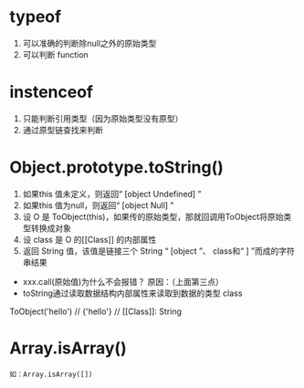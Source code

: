 # typeof
1. 可以准确的判断除null之外的原始类型
2. 可以判断 function


# instenceof
1. 只能判断引用类型（因为原始类型没有原型）
2. 通过原型链查找来判断


# Object.prototype.toString()
1. 如果this 值未定义，则返回“ [object Undefined] ”
2. 如果this 值为null，则返回“ [object Null] ”
3. 设 O 是 ToObject(this)，如果传的原始类型，那就回调用ToObject将原始类型转换成对象
4. 设 class 是 O 的[[Class]] 的内部属性
5. 返回 String 值，该值是链接三个 String “ [object ”、 class和“ ] ”而成的字符串结果


- xxx.call(原始值)为什么不会报错？
    原因：（上面第三点）
- toString通过读取数据结构内部属性来读取到数据的类型  class


ToObject('hello')   // {'hello'}    // [[Class]]: String


# Array.isArray()
    如：Array.isArray([])